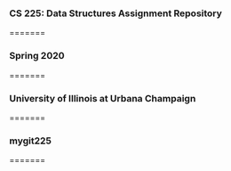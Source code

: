 ### CS 225: Data Structures Assignment Repository
=======
### Spring 2020
=======
### University of Illinois at Urbana Champaign
=======
### mygit225
=======
